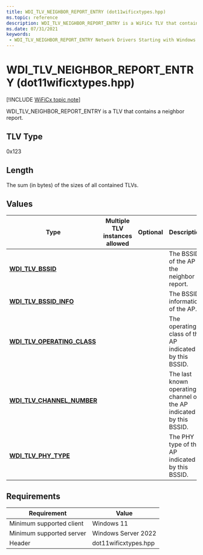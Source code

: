```yaml
---
title: WDI_TLV_NEIGHBOR_REPORT_ENTRY (dot11wificxtypes.hpp)
ms.topic: reference
description: WDI_TLV_NEIGHBOR_REPORT_ENTRY is a WiFiCx TLV that contains a neighbor report.
ms.date: 07/31/2021
keywords:
 - WDI_TLV_NEIGHBOR_REPORT_ENTRY Network Drivers Starting with Windows Vista
---
```


# WDI\_TLV\_NEIGHBOR\_REPORT\_ENTRY (dot11wificxtypes.hpp)

[!INCLUDE [WiFiCx topic note](../includes/wificx-version-warning.md)]


WDI\_TLV\_NEIGHBOR\_REPORT\_ENTRY is a TLV that contains a neighbor report.

## TLV Type


0x123

## Length


The sum (in bytes) of the sizes of all contained TLVs.

## Values


| Type                                                          | Multiple TLV instances allowed | Optional | Description                                                         |
|---------------------------------------------------------------|--------------------------------|----------|---------------------------------------------------------------------|
| [**WDI\_TLV\_BSSID**](wdi-tlv-bssid.md)                      |                                |          | The BSSID of the AP in the neighbor report.                         |
| [**WDI\_TLV\_BSSID\_INFO**](wdi-tlv-bssid-info.md)           |                                |          | The BSSID information of the AP.                                    |
| [**WDI\_TLV\_OPERATING\_CLASS**](wdi-tlv-operating-class.md) |                                |          | The operating class of the AP indicated by this BSSID.              |
| [**WDI\_TLV\_CHANNEL\_NUMBER**](wdi-tlv-channel-number.md)   |                                |          | The last known operating channel of the AP indicated by this BSSID. |
| [**WDI\_TLV\_PHY\_TYPE**](wdi-tlv-phy-type.md)               |                                |          | The PHY type of the AP indicated by this BSSID.                     |

 

## Requirements

|Requirement|Value|
|--- |--- |
|Minimum supported client|Windows 11|
|Minimum supported server|Windows Server 2022|
|Header|dot11wificxtypes.hpp|

 

 




